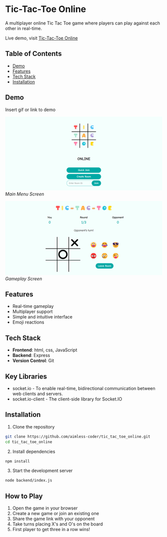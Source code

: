 
# Tic-Tac-Toe Online

A multiplayer online Tic Tac Toe game where players can play against each other in real-time.

Live demo, visit [Tic-Tac-Toe Online](https://tic-tac-toe-online-a8eq.onrender.com/)


## Table of Contents

- [Demo](#demo)
- [Features](#features)
- [Tech Stack](#tech-stack)
- [Installation](#installation)
## Demo

Insert gif or link to demo

![Game Screenshot 1](./screenshot/demo1.png)
_Main Menu Screen_

![Game Screenshot 2](./screenshot/demo2.png)
_Gameplay Screen_
## Features

- Real-time gameplay
- Multiplayer support
- Simple and intuitive interface
- Emoji reactions



## Tech Stack

- **Frontend**: html, css, JavaScript 
- **Backend**: Express
- **Version Control**: Git

## Key Libraries

- socket.io - To enable real-time, bidirectional communication between web clients and servers.
- socket.io-client - The client-side library for Socket.IO
## Installation

1. Clone the repository

```bash
git clone https://github.com/aimless-coder/tic_tac_toe_online.git
cd tic_tac_toe_online
```

2. Install dependencies

```bash
npm install
```

3. Start the development server

```bash
node backend/index.js
```
    
## How to Play

1. Open the game in your browser
2. Create a new game or join an existing one
3. Share the game link with your opponent
4. Take turns placing X's and O's on the board
5. First player to get three in a row wins!